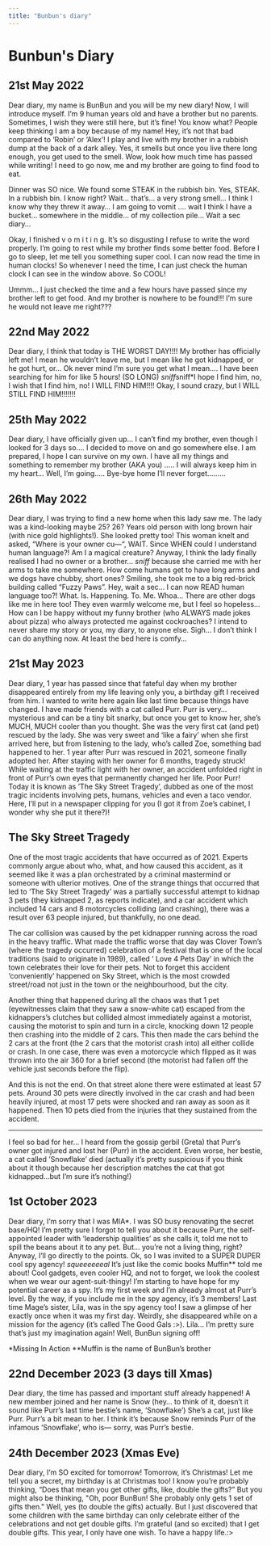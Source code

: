 ```yaml
---
title: "Bunbun's diary"
---
```


# Bunbun's Diary

## 21st May 2022
Dear diary, my name is BunBun and you will be my new diary! Now, I will introduce myself. I’m 9 human years old and have a brother but no parents. Sometimes, I wish they were still here, but it’s fine! You know what? People keep thinking I am a boy because of my name! Hey, it’s not that bad compared to ‘Robin’ or ‘Alex’! I play and live with my brother in a rubbish dump at the back of a dark alley. Yes, it smells but once you live there long enough, you get used to the smell. Wow, look how much time has passed while writing! I need to go now, me and my brother are going to find food to eat. 

Dinner was SO nice. We found some STEAK in the rubbish bin. Yes, STEAK. In a rubbish bin. I know right? Wait… that’s… a very strong smell… 
I think I know why they threw it away… I am going to vomit .... wait I think I have a bucket… somewhere in the middle… of my collection pile… Wait a sec diary…

Okay, I finished v o m i t i n g. It’s so disgusting I refuse to write the word properly. I’m going to rest while my brother finds some better food. Before I go to sleep, let me tell you something super cool. I can now read the time in human clocks! So whenever I need the time, I can just check the human clock I can see in the window above. So COOL!

Ummm… I just checked the time and a few hours have passed since my brother left to get food. And my brother is nowhere to be found!!! I’m sure he would not leave me right???  

## 22nd May 2022 

Dear diary, I think that today is THE WORST DAY!!!! My brother has officially left me! I mean he wouldn’t leave me, but I mean like he got kidnapped, or he got hurt, or… Ok never mind I’m sure you get what I mean…. I have been searching for him for like 5 hours! (SO LONG) *sniff*sniff*I hope I find him, no, I wish that I find him, no! I WILL FIND HIM!!!! Okay, I sound crazy, but I WILL STILL FIND HIM!!!!!!! 

## 25th May 2022

Dear diary, l have officially given up… I can’t find my brother, even though I looked for 3 days so…. I decided to move on and go somewhere else. I am prepared, I hope I can survive on my own. I have all my things and something to remember my brother (AKA you) ….. I will always keep him in my heart… Well, I’m going….. Bye-bye home I’ll never forget………  

## 26th May 2022 

Dear diary, I was trying to find a new home when this lady saw me. The lady was a kind-looking maybe 25? 26? Years old person with long brown hair (with nice gold highlights!). She looked pretty too! This woman knelt and asked, “Where is your owner cu—“, WAIT. Since WHEN could I understand human language?! Am I a magical creature? Anyway, I think the lady finally realised I had no owner or a brother… *sniff* because she carried me with her arms to take me somewhere. How come humans get to have long arms and we dogs have chubby, short ones? Smiling, she took me to a big red-brick building called “Fuzzy Paws”. Hey, wait a sec… I can now READ human language too?! What. Is. Happening. To. Me. Whoa… There are other dogs like me in here too! They even warmly welcome me, but I feel so hopeless… How can I be happy without my funny brother (who ALWAYS made jokes about pizza) who always protected me against cockroaches? I intend to never share my story or you, my diary, to anyone else. Sigh… I don’t think I can do anything now. At least the bed here is comfy…

## 21st May 2023 

Dear diary, 1 year has passed since that fateful day when my brother disappeared entirely from my life leaving only you, a birthday gift I received from him. I wanted to write here again like last time because things have changed. I have made friends with a cat called Purr. Purr is very… mysterious and can be a tiny bit snarky, but once you get to know her, she’s MUCH, MUCH cooler than you thought. She was the very first cat (and pet) rescued by the lady. She was very sweet and ‘like a fairy’ when she first arrived here, but from listening to the lady, who’s called Zoe, something bad happened to her. 1 year after Purr was rescued in 2021, someone finally adopted her. After staying with her owner for 6 months, tragedy struck! While waiting at the traffic light with her owner, an accident unfolded right in front of Purr’s own eyes that permanently changed her life. Poor Purr! Today it is known as ’The Sky Street Tragedy’, dubbed as one of the most tragic incidents involving pets, humans, vehicles and even a taco vendor. Here, I’ll put in a newspaper clipping for you (I got it from Zoe’s cabinet, I wonder why she put it there?)! 

## The Sky Street Tragedy 
  One of the most tragic accidents that have occurred as of 2021. Experts commonly argue about who, what, and how caused this accident, as it seemed like it was a plan orchestrated by a criminal mastermind or someone with ulterior motives. One of the strange things that occurred that led to ‘The Sky Street Tragedy’  was a partially successful attempt to kidnap 3 pets (they kidnapped 2, as reports indicate), and a car accident which included 14 cars and 8 motorcycles colliding (and crashing), there was a result over 63 people injured, but thankfully, no one dead. 
  
  The car collision was caused by the pet kidnapper running across the road in the heavy traffic. What made the traffic worse that day was Clover Town’s (where the tragedy occurred) celebration of a festival that is one of the local traditions (said to originate in 1989), called ‘ Love 4 Pets Day’ in which the town celebrates their love for their pets. Not to forget this accident ‘conveniently’ happened on Sky Street, which is the most crowded street/road not just in the town or the neighbourhood, but the city.
  
  Another thing that happened during all the chaos was that 1 pet (eyewitnesses claim that they saw a snow-white cat) escaped from the kidnappers’s clutches but collided almost immediately against a motorist, causing the motorist to spin and turn in a circle, knocking down 12 people then crashing into the middle of 2 cars. This then made the cars behind the 2 cars at the front (the 2 cars that the motorist crash into) all either collide or crash. In one case, there was even a motorcycle which flipped as it was thrown into the air 360 for a brief second (the motorist had fallen off the vehicle just seconds before the flip).  
  
  And this is not the end. On that street alone there were estimated at least 57 pets. Around 30 pets were directly involved in the car crash and had been heavily injured, at most 17 pets were shocked and ran away as soon as it happened. Then 10 pets died from the injuries that they sustained from the accident.
  
--------------------------------------------------------------------------------------------------------
I feel so bad for her… I heard from the gossip gerbil (Greta) that Purr’s owner got injured and lost her (Purr) in the accident. Even worse, her bestie, a cat called ’Snowflake’ died (actually it’s pretty suspicious if you think about it though because her description matches the cat that got kidnapped…but I’m sure it’s nothing!)

## 1st October 2023

  Dear diary, I’m sorry that I was MIA*. I was SO busy renovating the secret base/HQ! I’m pretty sure I forgot to tell you about it because Purr, the self-appointed leader with ‘leadership qualities’ as she calls it, told me not to spill the beans about it to any pet. But… you’re not a living thing, right? Anyway, I’ll go directly to the points. 
  Ok, so I was invited to a SUPER DUPER cool spy agency! *squeeeeeeal* It’s just like the comic books Muffin** told me about! Cool gadgets, even cooler HQ, and not to forget, we look the coolest when we wear our agent-suit-thingy! I’m starting to have hope for my potential career as a spy. It’s my first week and I’m already almost at Purr’s level. 
  By the way, if you include me in the spy agency, it’s 3 members! Last time Mage’s sister, Lila, was in the spy agency too! I saw a glimpse of her exactly once when it was my first day. Weirdly, she disappeared while on a mission for the agency (it’s called The Good Gals :>). Lila… I’m pretty sure that’s just my imagination again! Well, BunBun signing off!

*Missing In Action
**Muffin is the name of BunBun’s brother 

## 22nd December 2023 (3 days till Xmas)

Dear diary, the time has passed and important stuff already happened! A new member joined and her name is Snow (hey… to think of it, doesn’t it sound like Purr’s last time bestie’s name, ‘Snowflake’) She’s a cat, just like Purr. Purr’s a bit mean to her. I think it’s because Snow reminds Purr of the infamous ‘Snowflake’, who is— sorry, was Purr’s bestie.

## 24th December 2023 (Xmas Eve)

Dear diary, I’m SO excited for tomorrow! Tomorrow, it’s Christmas! Let me tell you a secret, my birthday is at Christmas too! I know you’re probably thinking, “Does that mean you get other gifts, like, double the gifts?” But you might also be thinking, "Oh, poor BunBun! She probably only gets 1 set of gifts then." Well, yes (to double the gifts) actually. But I just discovered that some children with the same birthday can only celebrate either of the celebrations and not get double gifts. I’m grateful (and so excited) that I get double gifts. This year, I only have one wish. To have a happy life.:>
